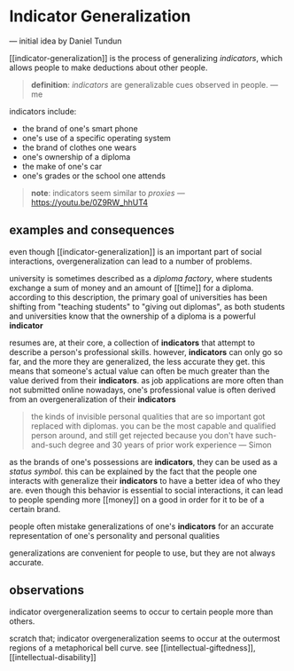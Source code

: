 # Indicator Generalization

&mdash; initial idea by Daniel Tundun

[[indicator-generalization]] is the process of generalizing _indicators_, which allows people to make deductions about other people.

> **definition**: _indicators_ are generalizable cues observed in people. &mdash; me

indicators include:

- the brand of one's smart phone
- one's use of a specific operating system
- the brand of clothes one wears
- one's ownership of a diploma
- the make of one's car
- one's grades or the school one attends

> **note**: indicators seem similar to _proxies_ &mdash; <https://youtu.be/0Z9RW_hhUT4>

## examples and consequences

even though [[indicator-generalization]] is an important part of social interactions, overgeneralization can lead to a number of problems.

university is sometimes described as a _diploma factory_, where students exchange a sum of money and an amount of [[time]] for a diploma. according to this description, the primary goal of universities has been shifting from "teaching students" to "giving out diplomas", as both students and universities know that the ownership of a diploma is a powerful **indicator**

resumes are, at their core, a collection of **indicators** that attempt to describe a person's professional skills. however, **indicators** can only go so far, and the more they are generalized, the less accurate they get. this means that someone's actual value can often be much greater than the value derived from their **indicators**. as job applications are more often than not submitted online nowadays, one's professional value is often derived from an overgeneralization of their **indicators**

> the kinds of invisible personal qualities that are so important got replaced with diplomas. you can be the most capable and qualified person around, and still get rejected because you don't have such-and-such degree and 30 years of prior work experience &mdash; Simon

as the brands of one's possessions are **indicators**, they can be used as a _status symbol_. this can be explained by the fact that the people one interacts with generalize their **indicators** to have a better idea of who they are. even though this behavior is essential to social interactions, it can lead to people spending more [[money]] on a good in order for it to be of a certain brand.

people often mistake generalizations of one's **indicators** for an accurate representation of one's personality and personal qualities

generalizations are convenient for people to use, but they are not always accurate.

## observations

indicator overgeneralization seems to occur to certain people more than others.

scratch that; indicator overgeneralization seems to occur at the outermost regions of a metaphorical bell curve. see [[intellectual-giftedness]], [[intellectual-disability]]
